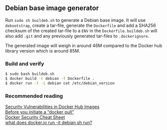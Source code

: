 ## Debian base image generator
Run `sudo sh buildeb.sh` to generate a Debian base image.
It will use `debootstrap`, create a tar-file, generate the `Dockerfile`
and add a SHA256 checksum of the created tar-file to a `ENV` in the `Dockerfile`.
`buildeb.sh` will also add `.git` and any previously generated tar-files
to `.dockerignore`.
  
The generated image will weigh in around 46M compared to the Docker hub library 
version which is around 85M.
  
### Build and verify  
```sh
$ sudo bash buildeb.sh  
$ docker build -t debian -f Dockerfile .  
$ docker run -t -i debian cat /etc/debian_version  
```  

### Recommended reading  
[Security Vulnerabilities in Docker Hub Images](http://www.infoq.com/news/2015/05/Docker-Image-Vulnerabilities)  
[Before you initiate a “docker pull”](https://securityblog.redhat.com/2014/12/18/before-you-initiate-a-docker-pull/)  
[Docker Security Cheat Sheet](https://github.com/konstruktoid/Docker/blob/master/Security/CheatSheet.md)  
[what does docker.io run -it debian sh run?](https://joeyh.name/blog/entry/docker_run_debian/)  
